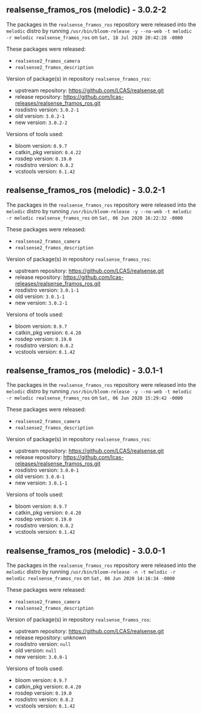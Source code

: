 ## realsense_framos_ros (melodic) - 3.0.2-2

The packages in the `realsense_framos_ros` repository were released into the `melodic` distro by running `/usr/bin/bloom-release -y --no-web -t melodic -r melodic realsense_framos_ros` on `Sat, 18 Jul 2020 20:42:28 -0000`

These packages were released:
- `realsense2_framos_camera`
- `realsense2_framos_description`

Version of package(s) in repository `realsense_framos_ros`:

- upstream repository: https://github.com/LCAS/realsense.git
- release repository: https://github.com/lcas-releases/realsense_framos_ros.git
- rosdistro version: `3.0.2-1`
- old version: `3.0.2-1`
- new version: `3.0.2-2`

Versions of tools used:

- bloom version: `0.9.7`
- catkin_pkg version: `0.4.22`
- rosdep version: `0.19.0`
- rosdistro version: `0.8.2`
- vcstools version: `0.1.42`


## realsense_framos_ros (melodic) - 3.0.2-1

The packages in the `realsense_framos_ros` repository were released into the `melodic` distro by running `/usr/bin/bloom-release -y --no-web -t melodic -r melodic realsense_framos_ros` on `Sat, 06 Jun 2020 16:22:32 -0000`

These packages were released:
- `realsense2_framos_camera`
- `realsense2_framos_description`

Version of package(s) in repository `realsense_framos_ros`:

- upstream repository: https://github.com/LCAS/realsense.git
- release repository: https://github.com/lcas-releases/realsense_framos_ros.git
- rosdistro version: `3.0.1-1`
- old version: `3.0.1-1`
- new version: `3.0.2-1`

Versions of tools used:

- bloom version: `0.9.7`
- catkin_pkg version: `0.4.20`
- rosdep version: `0.19.0`
- rosdistro version: `0.8.2`
- vcstools version: `0.1.42`


## realsense_framos_ros (melodic) - 3.0.1-1

The packages in the `realsense_framos_ros` repository were released into the `melodic` distro by running `/usr/bin/bloom-release -y --no-web -t melodic -r melodic realsense_framos_ros` on `Sat, 06 Jun 2020 15:29:42 -0000`

These packages were released:
- `realsense2_framos_camera`
- `realsense2_framos_description`

Version of package(s) in repository `realsense_framos_ros`:

- upstream repository: https://github.com/LCAS/realsense.git
- release repository: https://github.com/lcas-releases/realsense_framos_ros.git
- rosdistro version: `3.0.0-1`
- old version: `3.0.0-1`
- new version: `3.0.1-1`

Versions of tools used:

- bloom version: `0.9.7`
- catkin_pkg version: `0.4.20`
- rosdep version: `0.19.0`
- rosdistro version: `0.8.2`
- vcstools version: `0.1.42`


## realsense_framos_ros (melodic) - 3.0.0-1

The packages in the `realsense_framos_ros` repository were released into the `melodic` distro by running `/usr/bin/bloom-release -n -t melodic -r melodic realsense_framos_ros` on `Sat, 06 Jun 2020 14:16:34 -0000`

These packages were released:
- `realsense2_framos_camera`
- `realsense2_framos_description`

Version of package(s) in repository `realsense_framos_ros`:

- upstream repository: https://github.com/LCAS/realsense.git
- release repository: unknown
- rosdistro version: `null`
- old version: `null`
- new version: `3.0.0-1`

Versions of tools used:

- bloom version: `0.9.7`
- catkin_pkg version: `0.4.20`
- rosdep version: `0.19.0`
- rosdistro version: `0.8.2`
- vcstools version: `0.1.42`


